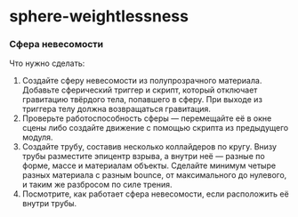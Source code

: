 # sphere-weightlessness

### Сфера невесомости

Что нужно сделать:

1. Создайте сферу невесомости из полупрозрачного материала. Добавьте сферический триггер и скрипт, который отключает гравитацию твёрдого тела, попавшего в сферу. При выходе из триггера телу должна возвращаться гравитация.
2. Проверьте работоспособность сферы — перемещайте её в окне сцены либо создайте движение с помощью скрипта из предыдущего модуля.
3. Создайте трубу, составив несколько коллайдеров по кругу. Внизу трубы разместите эпицентр взрыва, а внутри неё — разные по форме, массе и материалам объекты. Сделайте минимум четыре разных материала с разным bounce, от максимального до нулевого, и таким же разбросом по силе трения.
4. Посмотрите, как работает сфера невесомости, если расположить её внутри трубы.